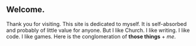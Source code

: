 ## Welcome.
Thank you for visiting. This site is dedicated to myself. It is self-absorbed and probably of little value for anyone. But I like Church. I like writing. I like code. I like games. Here is the conglomeration of **those things** + *me*.
